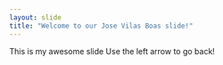 ```yaml
---
layout: slide
title: "Welcome to our Jose Vilas Boas slide!"
---
```

This is my awesome slide
Use the left arrow to go back!
